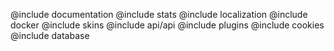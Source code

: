 @include documentation
@include stats
@include localization
@include docker
@include skins
@include api/api
@include plugins
@include cookies
@include database

